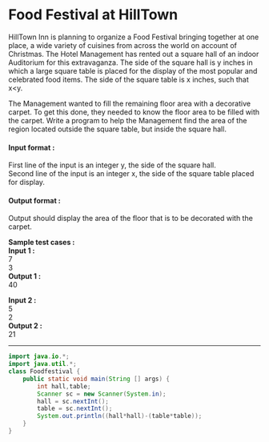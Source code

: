 # Food Festival at HillTown

HillTown Inn is planning to organize a Food Festival bringing together at one place, a wide variety of cuisines from across the world on account of Christmas. The Hotel Management has rented out a square hall of an indoor Auditorium for this extravaganza. The side of the square hall is y inches in which a large square table is placed for the display of the most popular and celebrated food items. The side of the square table is x inches, such that x<y.

The Management wanted to fill the remaining floor area with a decorative carpet. To get this done, they needed to know the floor area to be filled with the carpet. Write a program to help the Management find the area of the region located outside the square table, but inside the square hall. 

#### Input format :
First line of the input is an integer y, the side of the square hall.
<br>
Second line of the input is an integer x, the side of the square table placed for display.



#### Output format :
Output should display the area of the floor that is to be decorated with the carpet.

**Sample test cases :<br>
Input 1 :<br>**
7<br>
3<br>
**Output 1 :<br>**
40

**Input 2 :<br>**
5<br>
2<br>
**Output 2 :<br>**
21

-------------------------------------------------------------------------------------------------------------------------------------------------------------------

```java
import java.io.*;
import java.util.*;
class Foodfestival {
	public static void main(String [] args) {
		int hall,table;
		Scanner sc = new Scanner(System.in);
		hall = sc.nextInt();
		table = sc.nextInt();
		System.out.println((hall*hall)-(table*table));
	}
}

```
